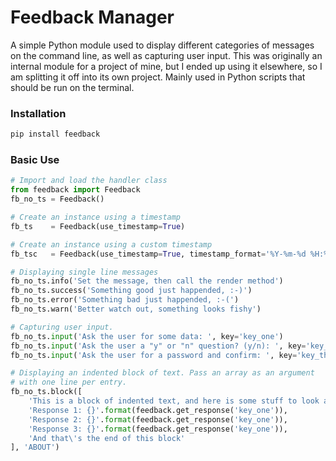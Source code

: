 # Feedback Manager

A simple Python module used to display different categories of messages on the command line, as well as capturing user input. This was originally an internal module for a project of mine, but I ended up using it elsewhere, so I am splitting it off into its own project. Mainly used in Python scripts that should be run on the terminal.

### Installation
```sh
pip install feedback
```

### Basic Use
```python
# Import and load the handler class
from feedback import Feedback
fb_no_ts = Feedback()

# Create an instance using a timestamp
fb_ts    = Feedback(use_timestamp=True)

# Create an instance using a custom timestamp
fb_tsc   = Feedback(use_timestamp=True, timestamp_format='%Y-%m-%d %H:%M:%S')

# Displaying single line messages
fb_no_ts.info('Set the message, then call the render method')
fb_no_ts.success('Something good just happended, :-)')
fb_no_ts.error('Something bad just happended, :-(')
fb_no_ts.warn('Better watch out, something looks fishy')

# Capturing user input.
fb_no_ts.input('Ask the user for some data: ', key='key_one')
fb_no_ts.input('Ask the user a "y" or "n" question? (y/n): ', key='key_two', yes_no=True)
fb_no_ts.input('Ask the user for a password and confirm: ', key='key_three', secure=True, confirm=True)

# Displaying an indented block of text. Pass an array as an argument
# with one line per entry.
fb_no_ts.block([
    'This is a block of indented text, and here is some stuff to look at:',
    'Response 1: {}'.format(feedback.get_response('key_one')),
    'Response 2: {}'.format(feedback.get_response('key_one')),
    'Response 3: {}'.format(feedback.get_response('key_one')),
    'And that\'s the end of this block'
], 'ABOUT')
```